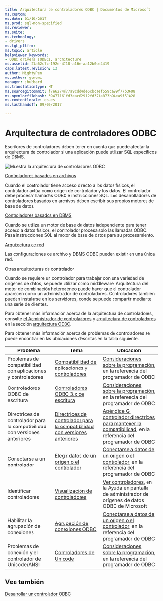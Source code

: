 ```yaml
---
title: Arquitectura de controladores ODBC | Documentos de Microsoft
ms.custom: 
ms.date: 01/19/2017
ms.prod: sql-non-specified
ms.reviewer: 
ms.suite: 
ms.technology:
- drivers
ms.tgt_pltfrm: 
ms.topic: article
helpviewer_keywords:
- ODBC drivers [ODBC], architecture
ms.assetid: 21a62c7c-192e-4718-a16e-aa12b0de4419
caps.latest.revision: 13
author: MightyPen
ms.author: genemi
manager: jhubbard
ms.translationtype: MT
ms.sourcegitcommit: f7e6274d77a9cdd4de6cbcaef559ca99f77b3608
ms.openlocfilehash: 39477161fd3eac02912fd371a873b94ea9f51828
ms.contentlocale: es-es
ms.lasthandoff: 09/09/2017

---
```

# <a name="odbc-driver-architecture"></a>Arquitectura de controladores ODBC
Escritores de controladores deben tener en cuenta que puede afectar la arquitectura de controlador si una aplicación puede utilizar SQL específicos de DBMS.  
  
 ![Muestra la arquitectura de controladores ODBC](../../../odbc/reference/develop-driver/media/odbcdriverovruarch.gif "ODBCDriverOvruArch")  
  
 [Controladores basados en archivos](../../../odbc/reference/file-based-drivers.md)  
  
 Cuando el controlador tiene acceso directo a los datos físicos, el controlador actúa como origen de controlador y los datos. El controlador debe procesar llamadas ODBC e instrucciones SQL. Los desarrolladores de controladores basados en archivos deben escribir sus propios motores de base de datos.  
  
 [Controladores basados en DBMS](../../../odbc/reference/dbms-based-drivers.md)  
  
 Cuando se utiliza un motor de base de datos independiente para tener acceso a datos físicos, el controlador procesa solo las llamadas ODBC. Pasa instrucciones SQL al motor de base de datos para su procesamiento.  
  
 [Arquitectura de red](../../../odbc/reference/network-example.md)  
  
 Las configuraciones de archivo y DBMS ODBC pueden existir en una única red.  
  
 [Otras arquitecturas de controlador](../../../odbc/reference/other-driver-architectures.md)  
  
 Cuando se requiere un controlador para trabajar con una variedad de orígenes de datos, se puede utilizar como middleware. Arquitectura del motor de combinación heterogéneo puede hacer que el controlador aparecen como un administrador de controladores. Controladores también pueden instalarse en los servidores, donde se puede compartir mediante una serie de clientes.  
  
 Para obtener más información acerca de la arquitectura de controladores, consulte [el Administrador de controladores](../../../odbc/reference/the-driver-manager.md) y [arquitectura de controladores](../../../odbc/reference/driver-architecture.md) en la sección [arquitectura ODBC](../../../odbc/reference/odbc-architecture.md).  
  
 Para obtener más información acerca de problemas de controladores se puede encontrar en las ubicaciones descritas en la tabla siguiente.  
  
|Problema|Tema|Ubicación|  
|-----------|-----------|--------------|  
|Problemas de compatibilidad con aplicaciones y controladores|[Compatibilidad de aplicaciones y controladores](../../../odbc/reference/develop-app/application-and-driver-compatibility.md)|[Consideraciones sobre la programación](../../../odbc/reference/develop-app/programming-considerations.md), en la referencia del programador de ODBC|  
|Controladores ODBC de escritura|[Controladores ODBC 3.x de escritura](../../../odbc/reference/develop-app/writing-odbc-3-x-drivers.md)|[Consideraciones sobre la programación](../../../odbc/reference/develop-app/programming-considerations.md), en la referencia del programador de ODBC|  
|Directrices de controlador para la compatibilidad con versiones anteriores|[Directrices de controlador para la compatibilidad con versiones anteriores](../../../odbc/reference/appendixes/appendix-g-driver-guidelines-for-backward-compatibility.md)|[Apéndice G: controlador directrices para mantener la compatibilidad](../../../odbc/reference/appendixes/appendix-g-driver-guidelines-for-backward-compatibility.md), en la referencia del programador de ODBC|  
|Conectarse a un controlador|[Elegir datos de un origen o el controlador](../../../odbc/reference/develop-app/choosing-a-data-source-or-driver.md)|[Conectarse a datos de un origen o el controlador](../../../odbc/reference/develop-app/connecting-to-a-data-source-or-driver.md), en la referencia del programador de ODBC|  
|Identificar controladores|[Visualización de controladores](../../../odbc/admin/viewing-drivers.md)|[Ver controladores](../../../odbc/admin/viewing-drivers.md), en la Ayuda en pantalla de administrador de orígenes de datos ODBC de Microsoft|  
|Habilitar la agrupación de conexiones|[Agrupación de conexiones ODBC](../../../odbc/reference/develop-app/driver-manager-connection-pooling.md)|[Conectarse a datos de un origen o el controlador](../../../odbc/reference/develop-app/connecting-to-a-data-source-or-driver.md), en la referencia del programador de ODBC|  
|Problemas de conexión y el controlador de Unicode/ANSI|[Controladores de Unicode](../../../odbc/reference/develop-app/unicode-drivers.md)|[Consideraciones sobre la programación](../../../odbc/reference/develop-app/programming-considerations.md), en la referencia del programador de ODBC|  
  
## <a name="see-also"></a>Vea también  
 [Desarrollar un controlador ODBC](../../../odbc/reference/develop-driver/developing-an-odbc-driver.md)
